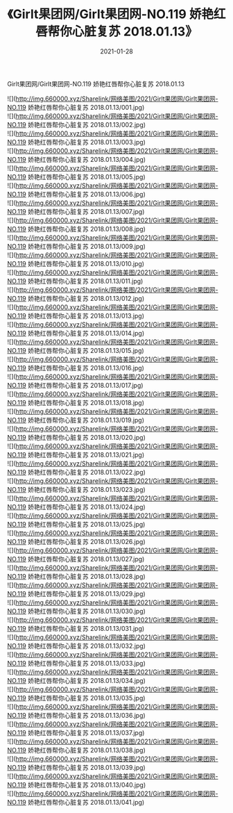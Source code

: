 ﻿---
layout: post
title:  《Girlt果团网/Girlt果团网-NO.119 娇艳红唇帮你心脏复苏 2018.01.13》
date:   2021-01-28
img: http://img.660000.xyz/Sharelink/网络美图/2021/Girlt果团网/Girlt果团网-NO.119 娇艳红唇帮你心脏复苏 2018.01.13/000.jpg
categories: [美女, 清纯, 唯美]
---

Girlt果团网/Girlt果团网-NO.119 娇艳红唇帮你心脏复苏 2018.01.13

 ![](http://img.660000.xyz/Sharelink/网络美图/2021/Girlt果团网/Girlt果团网-NO.119 娇艳红唇帮你心脏复苏 2018.01.13/001.jpg) <br>![](http://img.660000.xyz/Sharelink/网络美图/2021/Girlt果团网/Girlt果团网-NO.119 娇艳红唇帮你心脏复苏 2018.01.13/002.jpg) <br>![](http://img.660000.xyz/Sharelink/网络美图/2021/Girlt果团网/Girlt果团网-NO.119 娇艳红唇帮你心脏复苏 2018.01.13/003.jpg) <br>![](http://img.660000.xyz/Sharelink/网络美图/2021/Girlt果团网/Girlt果团网-NO.119 娇艳红唇帮你心脏复苏 2018.01.13/004.jpg) <br>![](http://img.660000.xyz/Sharelink/网络美图/2021/Girlt果团网/Girlt果团网-NO.119 娇艳红唇帮你心脏复苏 2018.01.13/005.jpg) <br>![](http://img.660000.xyz/Sharelink/网络美图/2021/Girlt果团网/Girlt果团网-NO.119 娇艳红唇帮你心脏复苏 2018.01.13/006.jpg) <br>![](http://img.660000.xyz/Sharelink/网络美图/2021/Girlt果团网/Girlt果团网-NO.119 娇艳红唇帮你心脏复苏 2018.01.13/007.jpg) <br>![](http://img.660000.xyz/Sharelink/网络美图/2021/Girlt果团网/Girlt果团网-NO.119 娇艳红唇帮你心脏复苏 2018.01.13/008.jpg) <br>![](http://img.660000.xyz/Sharelink/网络美图/2021/Girlt果团网/Girlt果团网-NO.119 娇艳红唇帮你心脏复苏 2018.01.13/009.jpg) <br>![](http://img.660000.xyz/Sharelink/网络美图/2021/Girlt果团网/Girlt果团网-NO.119 娇艳红唇帮你心脏复苏 2018.01.13/010.jpg) <br>![](http://img.660000.xyz/Sharelink/网络美图/2021/Girlt果团网/Girlt果团网-NO.119 娇艳红唇帮你心脏复苏 2018.01.13/011.jpg) <br>![](http://img.660000.xyz/Sharelink/网络美图/2021/Girlt果团网/Girlt果团网-NO.119 娇艳红唇帮你心脏复苏 2018.01.13/012.jpg) <br>![](http://img.660000.xyz/Sharelink/网络美图/2021/Girlt果团网/Girlt果团网-NO.119 娇艳红唇帮你心脏复苏 2018.01.13/013.jpg) <br>![](http://img.660000.xyz/Sharelink/网络美图/2021/Girlt果团网/Girlt果团网-NO.119 娇艳红唇帮你心脏复苏 2018.01.13/014.jpg) <br>![](http://img.660000.xyz/Sharelink/网络美图/2021/Girlt果团网/Girlt果团网-NO.119 娇艳红唇帮你心脏复苏 2018.01.13/015.jpg) <br>![](http://img.660000.xyz/Sharelink/网络美图/2021/Girlt果团网/Girlt果团网-NO.119 娇艳红唇帮你心脏复苏 2018.01.13/016.jpg) <br>![](http://img.660000.xyz/Sharelink/网络美图/2021/Girlt果团网/Girlt果团网-NO.119 娇艳红唇帮你心脏复苏 2018.01.13/017.jpg) <br>![](http://img.660000.xyz/Sharelink/网络美图/2021/Girlt果团网/Girlt果团网-NO.119 娇艳红唇帮你心脏复苏 2018.01.13/018.jpg) <br>![](http://img.660000.xyz/Sharelink/网络美图/2021/Girlt果团网/Girlt果团网-NO.119 娇艳红唇帮你心脏复苏 2018.01.13/019.jpg) <br>![](http://img.660000.xyz/Sharelink/网络美图/2021/Girlt果团网/Girlt果团网-NO.119 娇艳红唇帮你心脏复苏 2018.01.13/020.jpg) <br>![](http://img.660000.xyz/Sharelink/网络美图/2021/Girlt果团网/Girlt果团网-NO.119 娇艳红唇帮你心脏复苏 2018.01.13/021.jpg) <br>![](http://img.660000.xyz/Sharelink/网络美图/2021/Girlt果团网/Girlt果团网-NO.119 娇艳红唇帮你心脏复苏 2018.01.13/022.jpg) <br>![](http://img.660000.xyz/Sharelink/网络美图/2021/Girlt果团网/Girlt果团网-NO.119 娇艳红唇帮你心脏复苏 2018.01.13/023.jpg) <br>![](http://img.660000.xyz/Sharelink/网络美图/2021/Girlt果团网/Girlt果团网-NO.119 娇艳红唇帮你心脏复苏 2018.01.13/024.jpg) <br>![](http://img.660000.xyz/Sharelink/网络美图/2021/Girlt果团网/Girlt果团网-NO.119 娇艳红唇帮你心脏复苏 2018.01.13/025.jpg) <br>![](http://img.660000.xyz/Sharelink/网络美图/2021/Girlt果团网/Girlt果团网-NO.119 娇艳红唇帮你心脏复苏 2018.01.13/026.jpg) <br>![](http://img.660000.xyz/Sharelink/网络美图/2021/Girlt果团网/Girlt果团网-NO.119 娇艳红唇帮你心脏复苏 2018.01.13/027.jpg) <br>![](http://img.660000.xyz/Sharelink/网络美图/2021/Girlt果团网/Girlt果团网-NO.119 娇艳红唇帮你心脏复苏 2018.01.13/028.jpg) <br>![](http://img.660000.xyz/Sharelink/网络美图/2021/Girlt果团网/Girlt果团网-NO.119 娇艳红唇帮你心脏复苏 2018.01.13/029.jpg) <br>![](http://img.660000.xyz/Sharelink/网络美图/2021/Girlt果团网/Girlt果团网-NO.119 娇艳红唇帮你心脏复苏 2018.01.13/030.jpg) <br>![](http://img.660000.xyz/Sharelink/网络美图/2021/Girlt果团网/Girlt果团网-NO.119 娇艳红唇帮你心脏复苏 2018.01.13/031.jpg) <br>![](http://img.660000.xyz/Sharelink/网络美图/2021/Girlt果团网/Girlt果团网-NO.119 娇艳红唇帮你心脏复苏 2018.01.13/032.jpg) <br>![](http://img.660000.xyz/Sharelink/网络美图/2021/Girlt果团网/Girlt果团网-NO.119 娇艳红唇帮你心脏复苏 2018.01.13/033.jpg) <br>![](http://img.660000.xyz/Sharelink/网络美图/2021/Girlt果团网/Girlt果团网-NO.119 娇艳红唇帮你心脏复苏 2018.01.13/034.jpg) <br>![](http://img.660000.xyz/Sharelink/网络美图/2021/Girlt果团网/Girlt果团网-NO.119 娇艳红唇帮你心脏复苏 2018.01.13/035.jpg) <br>![](http://img.660000.xyz/Sharelink/网络美图/2021/Girlt果团网/Girlt果团网-NO.119 娇艳红唇帮你心脏复苏 2018.01.13/036.jpg) <br>![](http://img.660000.xyz/Sharelink/网络美图/2021/Girlt果团网/Girlt果团网-NO.119 娇艳红唇帮你心脏复苏 2018.01.13/037.jpg) <br>![](http://img.660000.xyz/Sharelink/网络美图/2021/Girlt果团网/Girlt果团网-NO.119 娇艳红唇帮你心脏复苏 2018.01.13/038.jpg) <br>![](http://img.660000.xyz/Sharelink/网络美图/2021/Girlt果团网/Girlt果团网-NO.119 娇艳红唇帮你心脏复苏 2018.01.13/039.jpg) <br>![](http://img.660000.xyz/Sharelink/网络美图/2021/Girlt果团网/Girlt果团网-NO.119 娇艳红唇帮你心脏复苏 2018.01.13/040.jpg) <br>![](http://img.660000.xyz/Sharelink/网络美图/2021/Girlt果团网/Girlt果团网-NO.119 娇艳红唇帮你心脏复苏 2018.01.13/041.jpg) <br>